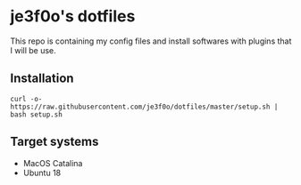
# je3f0o's dotfiles
This repo is containing my config files and install softwares with plugins that 
I will be use.

## Installation
`curl -o- https://raw.githubusercontent.com/je3f0o/dotfiles/master/setup.sh | bash setup.sh`

## Target systems
- MacOS Catalina
- Ubuntu 18